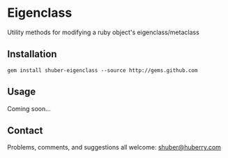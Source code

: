 Eigenclass
==========

Utility methods for modifying a ruby object's eigenclass/metaclass


Installation
------------

	gem install shuber-eigenclass --source http://gems.github.com


Usage
-----

Coming soon...


Contact
-------

Problems, comments, and suggestions all welcome: [shuber@huberry.com](mailto:shuber@huberry.com)